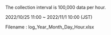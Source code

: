 The collection interval is 100,000 data per hour.

2022/10/25 11:00 ~ 2022/11/1 10:00 (JST)

Filename : log_Year_Month_Day_Hour.xlsx
